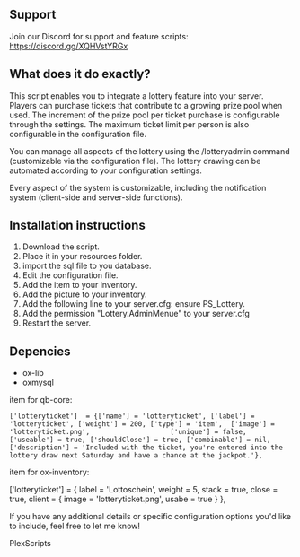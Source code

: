 ## Support 

Join our Discord for support and feature scripts: https://discord.gg/XQHVstYRGx


## What does it do exactly?
This script enables you to integrate a lottery feature into your server. Players can purchase tickets that contribute to a growing prize pool when used. The increment of the prize pool per ticket purchase is configurable through the settings. The maximum ticket limit per person is also configurable in the configuration file.

You can manage all aspects of the lottery using the /lotteryadmin command (customizable via the configuration file). The lottery drawing can be automated according to your configuration settings.

Every aspect of the system is customizable, including the notification system (client-side and server-side functions).

## Installation instructions

1. Download the script.
2. Place it in your resources folder.
3. import the sql file to you database.
4. Edit the configuration file.
5. Add the item to your inventory.
6. Add the picture to your inventory.
7. Add the following line to your server.cfg: ensure PS_Lottery.
8. Add the permission "Lottery.AdminMenue" to your server.cfg 
9. Restart the server. 

## Depencies 

- ox-lib
- oxmysql

item for qb-core: 

	['lotteryticket']  = {['name'] = 'lotteryticket', ['label'] = 'lotteryticket', ['weight'] = 200, ['type'] = 'item',  ['image'] = 'lotteryticket.png',                    ['unique'] = false, ['useable'] = true, ['shouldClose'] = true, ['combinable'] = nil,  
    ['description'] = 'Included with the ticket, you're entered into the lottery draw next Saturday and have a chance at the jackpot.'},

item for ox-inventory: 

['lotteryticket'] = {
    label = 'Lottoschein',
    weight = 5,
    stack = true,
    close = true,
    client = {
        image = 'lotteryticket.png',
        usabe = true
    }
},


If you have any additional details or specific configuration options you'd like to include, feel free to let me know!


PlexScripts
